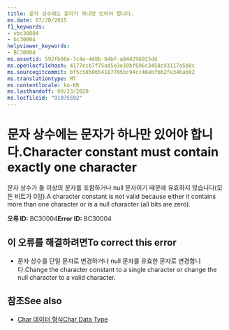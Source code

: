 ```yaml
---
title: 문자 상수에는 문자가 하나만 있어야 합니다.
ms.date: 07/20/2015
f1_keywords:
- vbc30004
- bc30004
helpviewer_keywords:
- BC30004
ms.assetid: 592fb00e-7c4a-4d0b-84bf-a844296925dd
ms.openlocfilehash: 4177ecb7f75ad5e3e10bf696c3458c93117a5b8c
ms.sourcegitcommit: bf5c5850654187705bc94cc40ebfb62fe346ab02
ms.translationtype: MT
ms.contentlocale: ko-KR
ms.lasthandoff: 09/23/2020
ms.locfileid: "91075592"
---
```

# <a name="character-constant-must-contain-exactly-one-character"></a><span data-ttu-id="33793-102">문자 상수에는 문자가 하나만 있어야 합니다.</span><span class="sxs-lookup"><span data-stu-id="33793-102">Character constant must contain exactly one character</span></span>

<span data-ttu-id="33793-103">문자 상수가 둘 이상의 문자를 포함하거나 null 문자이기 때문에 유효하지 않습니다(모든 비트가 0임).</span><span class="sxs-lookup"><span data-stu-id="33793-103">A character constant is not valid because either it contains more than one character or is a null character (all bits are zero).</span></span>  
  
 <span data-ttu-id="33793-104">**오류 ID:** BC30004</span><span class="sxs-lookup"><span data-stu-id="33793-104">**Error ID:** BC30004</span></span>  
  
## <a name="to-correct-this-error"></a><span data-ttu-id="33793-105">이 오류를 해결하려면</span><span class="sxs-lookup"><span data-stu-id="33793-105">To correct this error</span></span>  
  
- <span data-ttu-id="33793-106">문자 상수를 단일 문자로 변경하거나 null 문자를 유효한 문자로 변경합니다.</span><span class="sxs-lookup"><span data-stu-id="33793-106">Change the character constant to a single character or change the null character to a valid character.</span></span>  
  
## <a name="see-also"></a><span data-ttu-id="33793-107">참조</span><span class="sxs-lookup"><span data-stu-id="33793-107">See also</span></span>

- [<span data-ttu-id="33793-108">Char 데이터 형식</span><span class="sxs-lookup"><span data-stu-id="33793-108">Char Data Type</span></span>](../language-reference/data-types/char-data-type.md)

